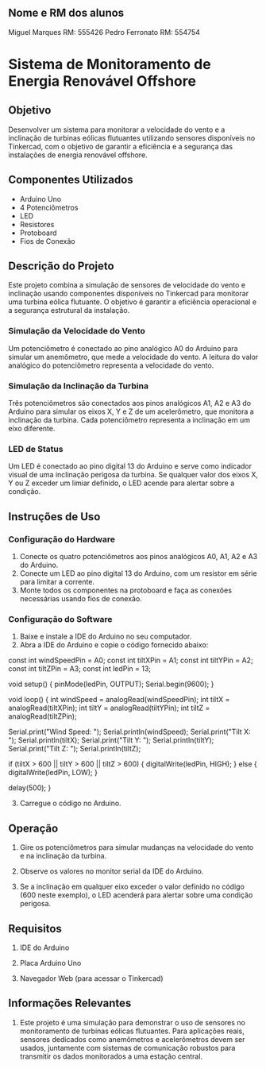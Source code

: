 ## Nome e RM dos alunos

Miguel Marques RM: 555426
Pedro Ferronato RM: 554754

# Sistema de Monitoramento de Energia Renovável Offshore

## Objetivo

Desenvolver um sistema para monitorar a velocidade do vento e a inclinação de turbinas eólicas flutuantes utilizando sensores disponíveis no Tinkercad, com o objetivo de garantir a eficiência e a segurança das instalações de energia renovável offshore.

## Componentes Utilizados

- Arduino Uno
- 4 Potenciômetros
- LED
- Resistores
- Protoboard
- Fios de Conexão

## Descrição do Projeto

Este projeto combina a simulação de sensores de velocidade do vento e inclinação usando componentes disponíveis no Tinkercad para monitorar uma turbina eólica flutuante. O objetivo é garantir a eficiência operacional e a segurança estrutural da instalação.

### Simulação da Velocidade do Vento

Um potenciômetro é conectado ao pino analógico A0 do Arduino para simular um anemômetro, que mede a velocidade do vento. A leitura do valor analógico do potenciômetro representa a velocidade do vento.

### Simulação da Inclinação da Turbina

Três potenciômetros são conectados aos pinos analógicos A1, A2 e A3 do Arduino para simular os eixos X, Y e Z de um acelerômetro, que monitora a inclinação da turbina. Cada potenciômetro representa a inclinação em um eixo diferente.

### LED de Status

Um LED é conectado ao pino digital 13 do Arduino e serve como indicador visual de uma inclinação perigosa da turbina. Se qualquer valor dos eixos X, Y ou Z exceder um limiar definido, o LED acende para alertar sobre a condição.

## Instruções de Uso

### Configuração do Hardware

1. Conecte os quatro potenciômetros aos pinos analógicos A0, A1, A2 e A3 do Arduino.
2. Conecte um LED ao pino digital 13 do Arduino, com um resistor em série para limitar a corrente.
3. Monte todos os componentes na protoboard e faça as conexões necessárias usando fios de conexão.

### Configuração do Software

1. Baixe e instale a IDE do Arduino no seu computador.
2. Abra a IDE do Arduino e copie o código fornecido abaixo:

const int windSpeedPin = A0;
const int tiltXPin = A1;
const int tiltYPin = A2;
const int tiltZPin = A3;
const int ledPin = 13;

void setup() {
  pinMode(ledPin, OUTPUT);
  Serial.begin(9600);
}

void loop() {
  int windSpeed = analogRead(windSpeedPin);
  int tiltX = analogRead(tiltXPin);
  int tiltY = analogRead(tiltYPin);
  int tiltZ = analogRead(tiltZPin);

  Serial.print("Wind Speed: ");
  Serial.println(windSpeed);
  Serial.print("Tilt X: ");
  Serial.println(tiltX);
  Serial.print("Tilt Y: ");
  Serial.println(tiltY);
  Serial.print("Tilt Z: ");
  Serial.println(tiltZ);

  if (tiltX > 600 || tiltY > 600 || tiltZ > 600) {
    digitalWrite(ledPin, HIGH);
  } else {
    digitalWrite(ledPin, LOW);
  }

  delay(500);
}

3. Carregue o código no Arduino.

## Operação

1. Gire os potenciômetros para simular mudanças na velocidade do vento e na inclinação da turbina.

2. Observe os valores no monitor serial da IDE do Arduino.

3. Se a inclinação em qualquer eixo exceder o valor definido no código (600 neste exemplo), o LED acenderá para alertar sobre uma condição perigosa.

## Requisitos

1. IDE do Arduino

2. Placa Arduino Uno

3. Navegador Web (para acessar o Tinkercad)

## Informações Relevantes

1. Este projeto é uma simulação para demonstrar o uso de sensores no monitoramento de turbinas eólicas flutuantes. Para aplicações reais, sensores dedicados como anemômetros e acelerômetros devem ser usados, juntamente com sistemas de comunicação robustos para transmitir os dados monitorados a uma estação central.

